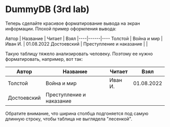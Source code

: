 # DummyDB (3rd lab)
Теперь сделайте красивое форматирование вывода на экран информации. Плохой пример оформления вывода:

Автор | Название | Читает | Взял
|----|------|----
Толстой | Война и мир | Иван И. | 01.08.2022
Достоевский | Преступление и наказание |  |

Такую таблицу тяжело анализировать человеку. Поэтому ее нужно форматировать, например, вот так:

| Автор       | Название                 | Читает  | Взял       |
| ----------- | ------------------------ | ------- | ---------- |
| Толстой     | Война и мир              | Иван И. | 01.08.2022 |
| Достоевский | Преступление и наказание |         |            |

Обратите внимание, что ширина столбца подгоняется под самую длинную строку, чтобы таблица не выглядела "лесенкой".
